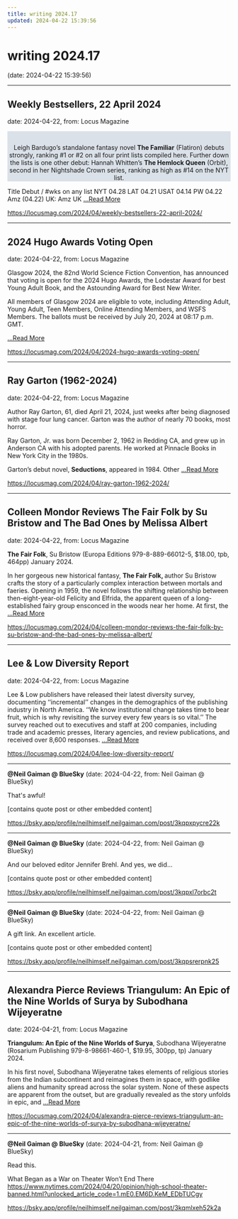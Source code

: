 ```yaml
---
title: writing 2024.17
updated: 2024-04-22 15:39:56
---
```


# writing 2024.17

(date: 2024-04-22 15:39:56)

---

## Weekly Bestsellers, 22 April 2024

date: 2024-04-22, from: Locus Magazine

<div style="background-color: #dae1e8; padding: 14px 0px 0px 0px; text-align: center;">
<p>Leigh Bardugo&#8217;s standalone fantasy novel <b>The Familiar</b> (Flatiron) debuts strongly, ranking #1 or #2 on all four print lists compiled here. Further down the lists is one other debut: Hannah Whitten&#8217;s <b>The Hemlock Queen</b> (Orbit), second in her Nightshade Crown series, ranking as high as #14 on the NYT list.</p>
</div>




<p></p>



Title
Debut / #wks on any list
NYT
04.28
LAT
04.21
USAT 
04.14
PW 
04.22
Amz 
(04.22)
UK:
Amz UK <a href="https://locusmag.com/2024/04/weekly-bestsellers-22-april-2024/" class="read-more">...Read More </a> 

<https://locusmag.com/2024/04/weekly-bestsellers-22-april-2024/>

---

## 2024 Hugo Awards Voting Open

date: 2024-04-22, from: Locus Magazine

<p>Glasgow 2024, the 82nd World Science Fiction Convention, has announced that voting is open for the 2024 Hugo Awards, the Lodestar Award for best Young Adult Book, and the Astounding Award for Best New Writer.</p>
<div class="mynomorebulletlist">
<p>All members of Glasgow 2024 are eligible to vote, including Attending Adult, Young Adult, Teen Members, Online Attending Members, and WSFS Members. The ballots must be received by July 20, 2024 at 08:17 p.m. GMT.</p></div> <a href="https://locusmag.com/2024/04/2024-hugo-awards-voting-open/" class="read-more">...Read More </a> 

<https://locusmag.com/2024/04/2024-hugo-awards-voting-open/>

---

## Ray Garton (1962-2024)

date: 2024-04-22, from: Locus Magazine

<p>Author Ray Garton, 61, died April 21, 2024, just weeks after being diagnosed with stage four lung cancer. Garton was the author of nearly 70 books, most horror.</p>
<p>Ray Garton, Jr. was born December 2, 1962 in Redding CA, and grew up in Anderson CA with his adopted parents. He worked at Pinnacle Books in New York City in the 1980s.</p>
<p>Garton&#8217;s debut novel, <strong>Seductions</strong>, appeared in 1984. Other  <a href="https://locusmag.com/2024/04/ray-garton-1962-2024/" class="read-more">...Read More </a></p> 

<https://locusmag.com/2024/04/ray-garton-1962-2024/>

---

## Colleen Mondor Reviews The Fair Folk by Su Bristow and The Bad Ones by Melissa Albert

date: 2024-04-22, from: Locus Magazine

<p><strong>The Fair Folk</strong>, Su Bristow (Europa Editions 979-8-889-66012-5, $18.00, tpb, 464pp) January 2024.</p>
<p>In her gorgeous new historical fantasy, <strong>The Fair Folk, </strong>author Su Bristow crafts the story of a particularly complex interaction between mortals and faeries. Opening in 1959, the novel follows the shifting relationship between then-eight-year-old Felicity and Elfrida, the apparent queen of a long-established fairy group ensconced in the woods near her home. At first, the  <a href="https://locusmag.com/2024/04/colleen-mondor-reviews-the-fair-folk-by-su-bristow-and-the-bad-ones-by-melissa-albert/" class="read-more">...Read More </a></p> 

<https://locusmag.com/2024/04/colleen-mondor-reviews-the-fair-folk-by-su-bristow-and-the-bad-ones-by-melissa-albert/>

---

## Lee & Low Diversity Report

date: 2024-04-22, from: Locus Magazine

<p>Lee &#38; Low publishers have released their latest diversity survey, documenting ‘‘incremental’’ changes in the demographics of the publishing industry in North America. ‘‘We know institutional change takes time to bear fruit, which is why revisiting the survey every few years is so vital.’’ The survey reached out to executives and staff at 200 com­panies, including trade and academic presses, literary agencies, and review publications, and received over 8,600 responses. <a href="https://locusmag.com/2024/04/lee-low-diversity-report/" class="read-more">...Read More </a></p> 

<https://locusmag.com/2024/04/lee-low-diversity-report/>

---

**@Neil Gaiman @ BlueSky** (date: 2024-04-22, from: Neil Gaiman @ BlueSky)

That's awful!

[contains quote post or other embedded content] 

<https://bsky.app/profile/neilhimself.neilgaiman.com/post/3kqpxpycre22k>

---

**@Neil Gaiman @ BlueSky** (date: 2024-04-22, from: Neil Gaiman @ BlueSky)

And our beloved editor Jennifer Brehl.  And yes, we did...

[contains quote post or other embedded content] 

<https://bsky.app/profile/neilhimself.neilgaiman.com/post/3kqpxl7orbc2t>

---

**@Neil Gaiman @ BlueSky** (date: 2024-04-22, from: Neil Gaiman @ BlueSky)

A gift link. An excellent article.

[contains quote post or other embedded content] 

<https://bsky.app/profile/neilhimself.neilgaiman.com/post/3kqpsrerpnk25>

---

## Alexandra Pierce Reviews Triangulum: An Epic of the Nine Worlds of Surya by Subodhana Wijeyeratne

date: 2024-04-21, from: Locus Magazine

<p><strong>Triangulum: An Epic of the Nine Worlds of Surya</strong>, Subodhana Wijeyeratne (Rosarium Pub­lishing 979-8-98661-460-1, $19.95, 300pp, tp) January 2024.</p>
<p>In his first novel, Subodhana Wijeyeratne takes elements of religious stories from the Indian subcontinent and reimagines them in space, with godlike aliens and humanity spread across the solar system. None of these aspects are apparent from the outset, but are gradually revealed as the story unfolds in epic, and  <a href="https://locusmag.com/2024/04/alexandra-pierce-reviews-triangulum-an-epic-of-the-nine-worlds-of-surya-by-subodhana-wijeyeratne/" class="read-more">...Read More </a></p> 

<https://locusmag.com/2024/04/alexandra-pierce-reviews-triangulum-an-epic-of-the-nine-worlds-of-surya-by-subodhana-wijeyeratne/>

---

**@Neil Gaiman @ BlueSky** (date: 2024-04-21, from: Neil Gaiman @ BlueSky)

Read this. 

What Began as a War on Theater Won’t End There https://www.nytimes.com/2024/04/20/opinion/high-school-theater-banned.html?unlocked_article_code=1.mE0.EM6D.KeM_EDbTUCgy 

<https://bsky.app/profile/neilhimself.neilgaiman.com/post/3kqmlxeh52k2a>

